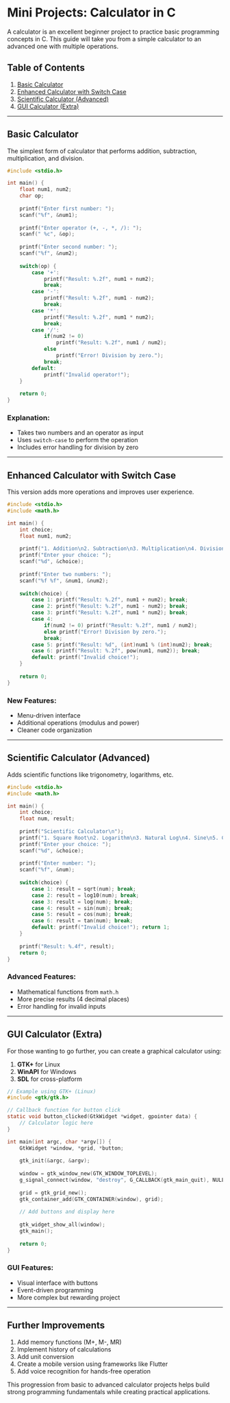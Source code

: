 
# Mini Projects: Calculator in C

A calculator is an excellent beginner project to practice basic programming concepts in C. This guide will take you from a simple calculator to an advanced one with multiple operations.

## Table of Contents
1. [Basic Calculator](#basic-calculator)
2. [Enhanced Calculator with Switch Case](#enhanced-calculator-with-switch-case)
3. [Scientific Calculator (Advanced)](#scientific-calculator-advanced)
4. [GUI Calculator (Extra)](#gui-calculator-extra)

---

## Basic Calculator

The simplest form of calculator that performs addition, subtraction, multiplication, and division.

```c
#include <stdio.h>

int main() {
    float num1, num2;
    char op;
    
    printf("Enter first number: ");
    scanf("%f", &num1);
    
    printf("Enter operator (+, -, *, /): ");
    scanf(" %c", &op);
    
    printf("Enter second number: ");
    scanf("%f", &num2);
    
    switch(op) {
        case '+':
            printf("Result: %.2f", num1 + num2);
            break;
        case '-':
            printf("Result: %.2f", num1 - num2);
            break;
        case '*':
            printf("Result: %.2f", num1 * num2);
            break;
        case '/':
            if(num2 != 0)
                printf("Result: %.2f", num1 / num2);
            else
                printf("Error! Division by zero.");
            break;
        default:
            printf("Invalid operator!");
    }
    
    return 0;
}
```

### Explanation:
- Takes two numbers and an operator as input
- Uses `switch-case` to perform the operation
- Includes error handling for division by zero

---

## Enhanced Calculator with Switch Case

This version adds more operations and improves user experience.

```c
#include <stdio.h>
#include <math.h>

int main() {
    int choice;
    float num1, num2;
    
    printf("1. Addition\n2. Subtraction\n3. Multiplication\n4. Division\n5. Modulus\n6. Power\n");
    printf("Enter your choice: ");
    scanf("%d", &choice);
    
    printf("Enter two numbers: ");
    scanf("%f %f", &num1, &num2);
    
    switch(choice) {
        case 1: printf("Result: %.2f", num1 + num2); break;
        case 2: printf("Result: %.2f", num1 - num2); break;
        case 3: printf("Result: %.2f", num1 * num2); break;
        case 4: 
            if(num2 != 0) printf("Result: %.2f", num1 / num2);
            else printf("Error! Division by zero.");
            break;
        case 5: printf("Result: %d", (int)num1 % (int)num2); break;
        case 6: printf("Result: %.2f", pow(num1, num2)); break;
        default: printf("Invalid choice!");
    }
    
    return 0;
}
```

### New Features:
- Menu-driven interface
- Additional operations (modulus and power)
- Cleaner code organization

---

## Scientific Calculator (Advanced)

Adds scientific functions like trigonometry, logarithms, etc.

```c
#include <stdio.h>
#include <math.h>

int main() {
    int choice;
    float num, result;
    
    printf("Scientific Calculator\n");
    printf("1. Square Root\n2. Logarithm\n3. Natural Log\n4. Sine\n5. Cosine\n6. Tangent\n");
    printf("Enter your choice: ");
    scanf("%d", &choice);
    
    printf("Enter number: ");
    scanf("%f", &num);
    
    switch(choice) {
        case 1: result = sqrt(num); break;
        case 2: result = log10(num); break;
        case 3: result = log(num); break;
        case 4: result = sin(num); break;
        case 5: result = cos(num); break;
        case 6: result = tan(num); break;
        default: printf("Invalid choice!"); return 1;
    }
    
    printf("Result: %.4f", result);
    return 0;
}
```

### Advanced Features:
- Mathematical functions from `math.h`
- More precise results (4 decimal places)
- Error handling for invalid inputs

---

## GUI Calculator (Extra)

For those wanting to go further, you can create a graphical calculator using:

1. **GTK+** for Linux
2. **WinAPI** for Windows
3. **SDL** for cross-platform

```c
// Example using GTK+ (Linux)
#include <gtk/gtk.h>

// Callback function for button click
static void button_clicked(GtkWidget *widget, gpointer data) {
    // Calculator logic here
}

int main(int argc, char *argv[]) {
    GtkWidget *window, *grid, *button;
    
    gtk_init(&argc, &argv);
    
    window = gtk_window_new(GTK_WINDOW_TOPLEVEL);
    g_signal_connect(window, "destroy", G_CALLBACK(gtk_main_quit), NULL);
    
    grid = gtk_grid_new();
    gtk_container_add(GTK_CONTAINER(window), grid);
    
    // Add buttons and display here
    
    gtk_widget_show_all(window);
    gtk_main();
    
    return 0;
}
```

### GUI Features:
- Visual interface with buttons
- Event-driven programming
- More complex but rewarding project

---

## Further Improvements
1. Add memory functions (M+, M-, MR)
2. Implement history of calculations
3. Add unit conversion
4. Create a mobile version using frameworks like Flutter
5. Add voice recognition for hands-free operation

This progression from basic to advanced calculator projects helps build strong programming fundamentals while creating practical applications.
```
